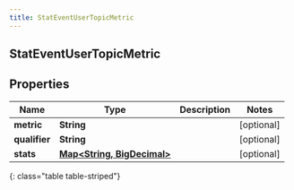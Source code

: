 ```yaml
---
title: StatEventUserTopicMetric
---
```

## StatEventUserTopicMetric


## Properties

| Name | Type | Description | Notes |
| ------------ | ------------- | ------------- | ------------- |
| **metric** | **String** |  |  [optional] |
| **qualifier** | **String** |  |  [optional] |
| **stats** | [**Map&lt;String, BigDecimal&gt;**](BigDecimal.html) |  |  [optional] |
{: class="table table-striped"}



